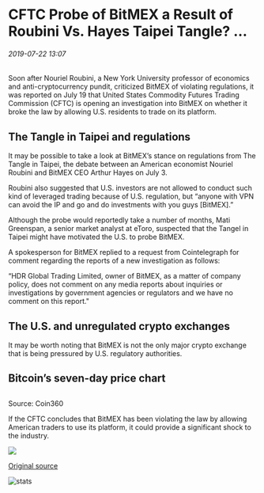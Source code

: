 # CFTC Probe of BitMEX a Result of Roubini Vs. Hayes Taipei Tangle? ...

###### 2019-07-22 13:07

Soon after Nouriel Roubini, a New York University professor of economics and anti-cryptocurrency pundit, criticized BitMEX of violating regulations, it was reported on July 19 that United States Commodity Futures Trading Commission (CFTC) is opening an investigation into BitMEX on whether it broke the law by allowing U.S. residents to trade on its platform.

## The Tangle in Taipei and regulations 

It may be possible to take a look at BitMEX’s stance on regulations from The Tangle in Taipei, the debate between an American economist Nouriel Roubini and BitMEX CEO Arthur Hayes on July 3.

Roubini also suggested that U.S. investors are not allowed to conduct such kind of leveraged trading because of U.S. regulation, but “anyone with VPN can avoid the IP and go and do investments with you guys \[BitMEX\].”

Although the probe would reportedly take a number of months, Mati Greenspan, a senior market analyst at eToro, suspected that the Tangel in Taipei might have motivated the U.S. to probe BitMEX.

A spokesperson for BitMEX replied to a request from Cointelegraph for comment regarding the reports of a new investigation as follows:

“HDR Global Trading Limited, owner of BitMEX, as a matter of company policy, does not comment on any media reports about inquiries or investigations by government agencies or regulators and we have no comment on this report."

## The U.S. and unregulated crypto exchanges

It may be worth noting that BitMEX is not the only major crypto exchange that is being pressured by U.S. regulatory authorities.

## Bitcoin’s seven-day price chart

## 

Source: Coin360

If the CFTC concludes that BitMEX has been violating the law by allowing American traders to use its platform, it could provide a significant shock to the industry.

![](https://s3.cointelegraph.com/storage/uploads/view/b7199743fb5dd553a176adedb8aaaecf.jpeg)

[Original source](https://cointelegraph.com/news/cftc-probe-of-bitmex-a-result-of-roubini-vs-hayes-taipei-tangles)

![stats](https://c.statcounter.com/11760860/0/a89fa40b/1/ "stats")